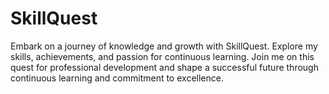 # SkillQuest
Embark on a journey of knowledge and growth with SkillQuest. Explore my skills, achievements, and passion for continuous learning. Join me on this quest for professional development and shape a successful future through continuous learning and commitment to excellence.
